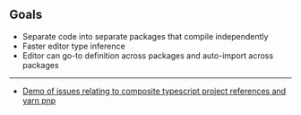 
## Goals

* Separate code into separate packages that compile independently
* Faster editor type inference
* Editor can go-to definition across packages and auto-import across packages

----

* [Demo of issues relating to composite typescript project references and yarn pnp](./yarn-pnp)
